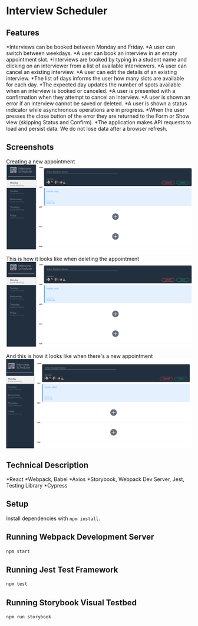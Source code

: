 # Interview Scheduler

## Features

*Interviews can be booked between Monday and Friday.
*A user can switch between weekdays.
*A user can book an interview in an empty appointment slot.
*Interviews are booked by typing in a student name and clicking on an interviewer from a list of available interviewers.
*A user can cancel an existing interview.
*A user can edit the details of an existing interview.
*The list of days informs the user how many slots are available for each day.
*The expected day updates the number of spots available when an interview is booked or canceled.
*A user is presented with a confirmation when they attempt to cancel an interview.
*A user is shown an error if an interview cannot be saved or deleted.
*A user is shown a status indicator while asynchronous operations are in progress.
*When the user presses the close button of the error they are returned to the Form or Show view (skipping Status and Confirm).
*The application makes API requests to load and persist data. We do not lose data after a browser refresh.

## Screenshots
Creating a new appointment
![create_new_appointment](./docs/create_new_app.png)

This is how it looks like when deleting the appointment
![delete_appointment](./docs/create_new_app.png)

And this is how it looks like when there's a new appointment
![delete_appointment](./docs/new_appointment.png)

## Technical Description
*React
*Webpack, Babel
*Axios
*Storybook, Webpack Dev Server, Jest, Testing Library
*Cypress

## Setup

Install dependencies with `npm install`.

## Running Webpack Development Server

```sh
npm start
```

## Running Jest Test Framework

```sh
npm test
```

## Running Storybook Visual Testbed

```sh
npm run storybook
```
